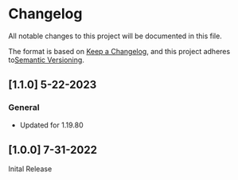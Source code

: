 # Changelog

All notable changes to this project will be documented in this file.

The format is based on [Keep a Changelog](https://keepachangelog.com/en/1.0.0/), and this project adheres to[Semantic Versioning](https://semver.org/spec/v2.0.0.html).

## [1.1.0] 5-22-2023

### General
- Updated for 1.19.80

## [1.0.0] 7-31-2022

Inital Release